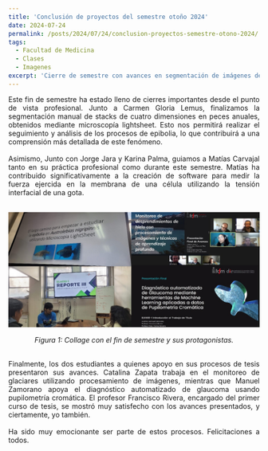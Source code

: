 ```yaml
---
title: 'Conclusión de proyectos del semestre otoño 2024'
date: 2024-07-24
permalink: /posts/2024/07/24/conclusion-proyectos-semestre-otono-2024/
tags:
  - Facultad de Medicina
  - Clases
  - Imagenes
excerpt: 'Cierre de semestre con avances en segmentación de imágenes de peces, desarrollo de software para medir tensión interfacial celular y progresos en tesis sobre monitoreo de glaciares y diagnóstico de glaucoma.'
---
```

<div style="text-align: justify;">Este fin de semestre ha estado lleno de cierres importantes desde el punto de vista profesional. Junto a Carmen Gloria Lemus, finalizamos la segmentación manual de stacks de cuatro dimensiones en peces anuales, obtenidos mediante microscopía lightsheet. Esto nos permitirá realizar el seguimiento y análisis de los procesos de epibolia, lo que contribuirá a una comprensión más detallada de este fenómeno.</div>
<br>
<div style="text-align: justify;">Asimismo, Junto con Jorge Jara y Karina Palma, guiamos a Matías Carvajal tanto en su práctica profesional como durante este semestre. Matías ha contribuido significativamente a la creación de software para medir la fuerza ejercida en la membrana de una célula utilizando la tensión interfacial de una gota.</div>
<br>


<p align="center">
  <p align="center">
  <img src="/files/2407_01.jpg" alt="Collage con el fin de semestre y sus protagonistas">
</p>
<p align="center">
  <em>Figura 1: Collage con el fin de semestre y sus protagonistas.</em>
</p>
<br>
<div style="text-align: justify;">Finalmente, los dos estudiantes a quienes apoyo en sus procesos de tesis presentaron sus avances. Catalina Zapata trabaja en el monitoreo de glaciares utilizando procesamiento de imágenes, mientras que Manuel Zamorano apoya el diagnóstico automatizado de glaucoma usando pupilometría cromática. El profesor Francisco Rivera, encargado del primer curso de tesis, se mostró muy satisfecho con los avances presentados, y ciertamente, yo también.</div>
<br>
<div style="text-align: justify;">Ha sido muy emocionante ser parte de estos procesos. Felicitaciones a todos.</div>
